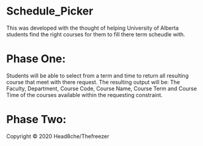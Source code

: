 # Schedule_Picker
This was developed with the thought of helping University of Alberta students find the right courses for them to fill there term scheudle with.


# Phase One:
Students will be able to select from a term and time to return all resulting course that meet with there request. The resulting output will be: The Faculty, Department, Course Code, Course Name, Course Term and Course Time of the courses available within the requesting constraint.

# Phase Two:



Copyright © 2020 Head8che/Thefreezer
